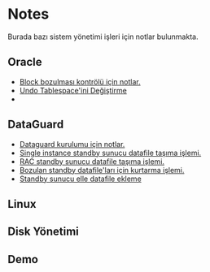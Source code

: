 # Notes


Burada bazı sistem yönetimi işleri için notlar bulunmakta. 


## Oracle

- [Block bozulması kontrölü için notlar.]
- [Undo Tablespace'ini Değiştirme]
- 
## DataGuard

- [Dataguard kurulumu için notlar.]
- [Single instance standby sunucu datafile taşıma işlemi.]
- [RAC standby sunucu datafile taşıma işlemi.]
- [Bozulan standby datafile'ları için kurtarma işlemi.]
- [Standby sunucu elle datafile ekleme]

## Linux


## Disk Yönetimi


## Demo


[Block bozulması kontrölü için notlar.]: <https://github.com/snnttldb13/Notes/blob/main/BlockCorruption.md>
[Undo Tablespace'ini Değiştirme]:<https://github.com/snnttldb13/Notes/blob/main/undo_tablespace_change.md>

[Dataguard kurulumu için notlar.]: <https://github.com/snnttldb13/Notes/blob/main/dg_kur.md>
[Single instance standby sunucu datafile taşıma işlemi.]: <https://github.com/snnttldb13/Notes/blob/main/Standby_datafile_rename.md>
[RAC standby sunucu datafile taşıma işlemi.]:<https://github.com/snnttldb13/Notes/blob/main/RAC_datafile_rename.md>
[Bozulan standby datafile'ları için kurtarma işlemi.]:<https://github.com/snnttldb13/Notes/blob/main/Standby_recover_datafile.md>
[Standby sunucu elle datafile ekleme]:<https://github.com/snnttldb13/Notes/blob/main/Standby_add_datafile_manually.md>


